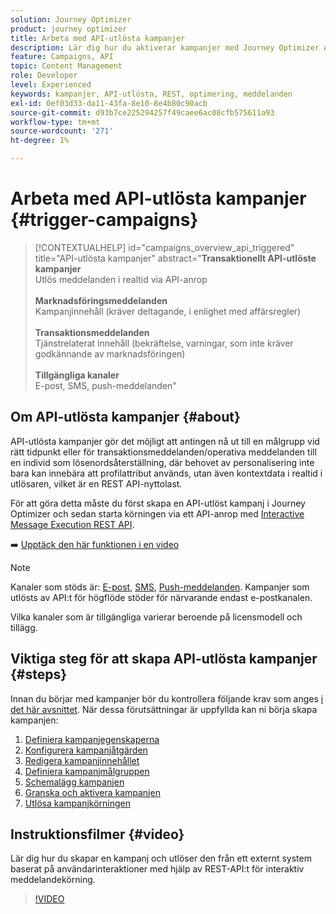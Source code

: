 ```yaml
---
solution: Journey Optimizer
product: journey optimizer
title: Arbeta med API-utlösta kampanjer
description: Lär dig hur du aktiverar kampanjer med Journey Optimizer API:er.
feature: Campaigns, API
topic: Content Management
role: Developer
level: Experienced
keywords: kampanjer, API-utlösta, REST, optimering, meddelanden
exl-id: 0ef03d33-da11-43fa-8e10-8e4b80c90acb
source-git-commit: d93b7ce225294257f49caee6ac08cfb575611a93
workflow-type: tm+mt
source-wordcount: '271'
ht-degree: 1%

---
```



# Arbeta med API-utlösta kampanjer {#trigger-campaigns}

>[!CONTEXTUALHELP]
>id="campaigns_overview_api_triggered"
>title="API-utlösta kampanjer"
>abstract="**Transaktionellt API-utlöste kampanjer**<br/> Utlös meddelanden i realtid via API-anrop <br/><br/>**Marknadsföringsmeddelanden**<br/> Kampanjinnehåll (kräver deltagande, i enlighet med affärsregler)<br/><br/>**Transaktionsmeddelanden**<br/> Tjänstrelaterat innehåll (bekräftelse, varningar, som inte kräver godkännande av marknadsföringen)<br/><br/>**Tillgängliga kanaler**<br/> E-post, SMS, push-meddelanden"

## Om API-utlösta kampanjer {#about}

API-utlösta kampanjer gör det möjligt att antingen nå ut till en målgrupp vid rätt tidpunkt eller för transaktionsmeddelanden/operativa meddelanden till en individ som lösenordsåterställning, där behovet av personalisering inte bara kan innebära att profilattribut används, utan även kontextdata i realtid i utlösaren, vilket är en REST API-nyttolast.

För att göra detta måste du först skapa en API-utlöst kampanj i Journey Optimizer och sedan starta körningen via ett API-anrop med [Interactive Message Execution REST API](https://developer.adobe.com/journey-optimizer-apis/references/messaging/#tag/execution).

➡️ [Upptäck den här funktionen i en video](#video)

>[!NOTE]
>
>Kanaler som stöds är: [E-post](../email/get-started-email.md), [SMS](../sms/get-started-sms.md), [Push-meddelanden](../push/get-started-push.md). Kampanjer som utlösts av API:t för högflöde stöder för närvarande endast e-postkanalen.
>
>Vilka kanaler som är tillgängliga varierar beroende på licensmodell och tillägg.

## Viktiga steg för att skapa API-utlösta kampanjer {#steps}

Innan du börjar med kampanjer bör du kontrollera följande krav som anges [i det här avsnittet](get-started-with-campaigns.md#permissions). När dessa förutsättningar är uppfyllda kan ni börja skapa kampanjen:

1. [Definiera kampanjegenskaperna](api-triggered-campaign-properties.md)
1. [Konfigurera kampanjåtgärden](api-triggered-campaign-action.md)
1. [Redigera kampanjinnehållet](api-triggered-campaign-content.md)
1. [Definiera kampanjmålgruppen](api-triggered-campaign-audience.md)
1. [Schemalägg kampanjen](api-triggered-campaign-schedule.md)
1. [Granska och aktivera kampanjen](review-activate-api-triggered-campaign.md)
1. [Utlösa kampanjkörningen](trigger-campaigns.md)

## Instruktionsfilmer {#video}

Lär dig hur du skapar en kampanj och utlöser den från ett externt system baserat på användarinteraktioner med hjälp av REST-API:t för interaktiv meddelandekörning.

>[!VIDEO](https://video.tv.adobe.com/v/3452729?captions=swe&quality=12)
